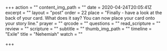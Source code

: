+++
action = ""
content_img_path = ""
date = 2020-04-24T20:05:41Z
excerpt = ""
layout = "post"
order = 22
place = "Finally - have a look at the back of your card. What does it say? You can now place your card onto your story line."
prayer = ""
qrcode = ""
questions = ""
read_scripture = ""
review = ""
scripture = ""
subtitle = ""
thumb_img_path = ""
timeline = "Exile"
title = "Nehemiah"
watch = ""

+++
